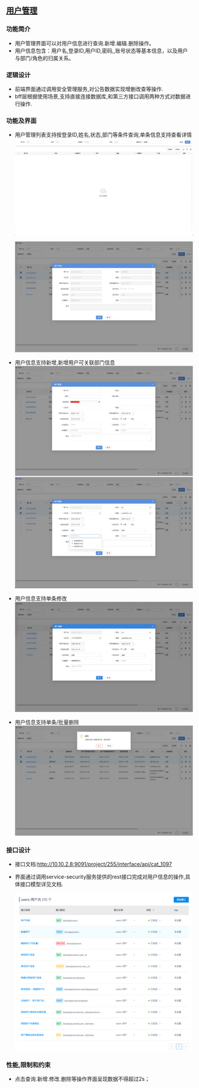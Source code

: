 ## [用户管理]()

### **功能简介**

- 用户管理界面可以对用户信息进行查询.新增.编辑.删除操作。
- 用户信息包含：用户名,登录ID,用户ID,密码,,账号状态等基本信息，以及用户与部门/角色的归属关系。

### **逻辑设计**

- 前端界面通过调用安全管理服务,对公告数据实现增删改查等操作.
- bff层根据使用场景,支持直接连接数据库,和第三方接口调用两种方式对数据进行操作.

### **功能及界面**

- 用户管理列表支持按登录ID,姓名,状态,部门等条件查询,单条信息支持查看详情
  ![用户管理](../images/modules/用户管理.png)

  ![用户详情](../images/modules/用户管理-查看.png)

- 用户信息支持新增,新增用户可关联部门信息
  ![新增用户](../images/modules/用户管理-新增.png)
  ![新增用户-关联部门](../images/modules/用户管理-新增-选择部门.png)

- 用户信息支持单条修改
  ![修改用户](../images/modules/用户管理-修改.png)

- 用户信息支持单条/批量删除
  ![删除用户](../images/modules/用户管理-删除.png)

### **接口设计**

- 接口文档:<http://10.10.2.8:9091/project/255/interface/api/cat_1097>
- 界面通过调用service-security服务提供的rest接口完成对用户信息的操作,具体接口模型详见文档.

  ![用户接口](../images/modules/用户管理-接口列表.png)

### **性能,限制和约束**

- 点击查询.新增.修改.删除等操作界面呈现数据不得超过2s；
